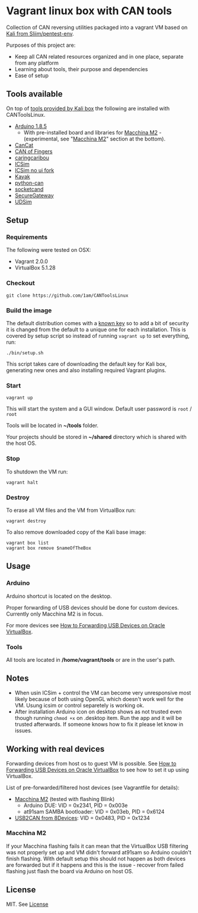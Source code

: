 # Vagrant linux box with CAN tools

Collection of CAN reversing utilities packaged into a vagrant VM based on [Kali from Sliim/pentest-env](https://github.com/Sliim/pentest-env).

Purposes of this project are: 
- Keep all CAN related resources organized and in one place, separate from any platform
- Learning about tools, their purpose and dependencies
- Ease of setup

## Tools available

On top of [tools provided by Kali box](https://tools.kali.org/tools-listing) the following are installed with CANToolsLinux.

* [Arduino 1.8.5](https://www.arduino.cc/) 
	* With pre-installed board and libraries for [Macchina M2](https://www.macchina.cc/) - (experimental, see "[Macchina M2](#macchina-m2)" section at the bottom).
* [CanCat](https://github.com/atlas0fd00m/CanCat.git)
* [CAN of Fingers](https://github.com/zombieCraig/c0f)
* [caringcaribou](https://github.com/CaringCaribou/caringcaribou)
* [ICSim](https://github.com/zombieCraig/ICSim)
* [ICSim no ui fork](https://github.com/Grazfather/ICSim/tree/support_tui)
* [Kayak](http://kayak.2codeornot2code.org/)
* [python-can](https://pypi.python.org/pypi/python-can/)
* [socketcand](https://github.com/dschanoeh/socketcand)
* [SecureGateway](https://github.com/caran/SecureGateway.git)
* [UDSim](https://github.com/zombieCraig/UDSim.git)

## Setup

### Requirements

The following were tested on OSX:

* Vagrant 2.0.0
* VirtualBox 5.1.28

### Checkout

```
git clone https://github.com/1am/CANToolsLinux
```

### Build the image

The default distribution comes with a [known key](https://github.com/Sliim/pentest-env/tree/master/ssh-keys)
so to add a bit of security it is changed from the default to a unique one for each installation. This is
covered by setup script so instead of running `vagrant up` to set everything, run:

```
./bin/setup.sh
```

This script takes care of downloading the default key for Kali box, generating new ones 
and also installing required Vagrant plugins.

### Start

```
vagrant up
```

This will start the system and a GUI window.
Default user password is `root` / `root`

Tools will be located in **~/tools** folder.

Your projects should be stored in **~/shared** directory which is 
shared with the host OS.

### Stop

To shutdown the VM run:

```
vagrant halt
```

### Destroy

To erase all VM files and the VM from VirtualBox run:

```
vagrant destroy
```

To also remove downloaded copy of the Kali base image:

```
vagrant box list
vagrant box remove $nameOfTheBox
```

## Usage

### Arduino

Arduino shortcut is located on the desktop.

Proper forwarding of USB devices should be done for custom devices. Currently only Macchina M2 is in focus.

For more devices see [How to Forwarding USB Devices on Oracle VirtualBox](https://www.youtube.com/watch?v=xM4nxSCWEac#t=20).

### Tools

All tools are located in **/home/vagrant/tools** or are in the user's path.


## Notes

* When usin ICSim + control the VM can become very unresponsive most likely
    because of both using OpenGL which doesn't work well for the VM.
    Usung icsim or control separetely is working ok.
* After installation Arduino icon on desktop shows as not trusted even though
    running `chmod +x` on .desktop item. Run the app and it will be trusted afterwards.
    If someone knows how to fix it please let know in issues.

## Working with real devices

Forwarding devices from host os to guest VM is possible. 
See [How to Forwarding USB Devices on Oracle VirtualBox](https://www.youtube.com/watch?v=xM4nxSCWEac#t=20) 
to see how to set it up using VirtualBox.

List of pre-forwarded/filtered host devices (see Vagrantfile for details): 

* [Macchina M2](https://www.macchina.cc/) (tested with flashing Blink)
    * Arduino DUE: VID = 0x2341, PID = 0x003e
    * at91sam SAMBA bootloader: VID = 0x03eb, PID = 0x6124
* [USB2CAN from 8Devices](www.8devices.com/products/usb2can/): VID = 0x0483, PID = 0x1234


### Macchina M2

If your Macchina flashing fails it can mean that the VirtualBox USB filtering
was not properly set up and VM didn't forward at91sam so Arduino couldn't finish flashing. 
With default setup this should not happen as both devices are forwarded but if it happens and 
this is the issue - recover from failed flashing just flash the board via Arduino on host OS. 


## License

MIT. See [License](./LICENSE)

